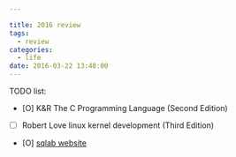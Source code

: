 ```yaml
---

title: 2016 review
tags:
  - review
categories:
  - life
date: 2016-03-22 13:48:00
---
```

TODO list:
- [O] K&R The C Programming Language (Second Edition)
- [ ] Robert Love linux kernel development (Third Edition)
- [O] [sqlab website](http://sqlab.github.io/)